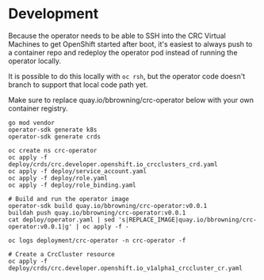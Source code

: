 # Development

Because the operator needs to be able to SSH into the CRC Virtual
Machines to get OpenShift started after boot, it's easiest to always
push to a container repo and redeploy the operator pod instead of
running the operator locally.

It is possible to do this locally with `oc rsh`, but the operator code
doesn't branch to support that local code path yet.

Make sure to replace quay.io/bbrowning/crc-operator below with your
own container registry.

```
go mod vendor
operator-sdk generate k8s
operator-sdk generate crds

oc create ns crc-operator
oc apply -f deploy/crds/crc.developer.openshift.io_crcclusters_crd.yaml
oc apply -f deploy/service_account.yaml
oc apply -f deploy/role.yaml
oc apply -f deploy/role_binding.yaml

# Build and run the operator image
operator-sdk build quay.io/bbrowning/crc-operator:v0.0.1
buildah push quay.io/bbrowning/crc-operator:v0.0.1
cat deploy/operator.yaml | sed 's|REPLACE_IMAGE|quay.io/bbrowning/crc-operator:v0.0.1|g' | oc apply -f -

oc logs deployment/crc-operator -n crc-operator -f

# Create a CrcCluster resource
oc apply -f deploy/crds/crc.developer.openshift.io_v1alpha1_crccluster_cr.yaml
```
